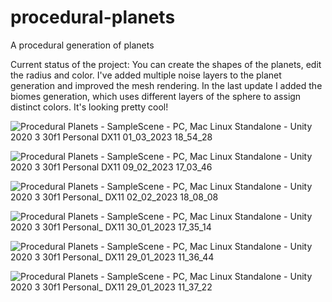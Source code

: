 # procedural-planets
 A procedural generation of planets
 
 Current status of the project: You can create the shapes of the planets, edit the radius and color. I've added multiple noise layers to the planet generation and improved the mesh rendering. In the last update I added the biomes generation, which uses different layers of the sphere to assign distinct colors. It's looking pretty cool!
 
 ![Procedural Planets - SampleScene - PC, Mac   Linux Standalone - Unity 2020 3 30f1 Personal _DX11_ 01_03_2023 18_54_28](https://user-images.githubusercontent.com/88961639/222222721-c177f43d-625d-44f6-8784-4ab1ecfd22a7.png)
 
 ![Procedural Planets - SampleScene - PC, Mac   Linux Standalone - Unity 2020 3 30f1 Personal _DX11_ 09_02_2023 17_03_46](https://user-images.githubusercontent.com/88961639/217868512-2dda3606-06a3-4ea5-a8f6-5d76b798d683.png)

 ![Procedural Planets - SampleScene - PC, Mac   Linux Standalone - Unity 2020 3 30f1 Personal_ _DX11_ 02_02_2023 18_08_08](https://user-images.githubusercontent.com/88961639/216394323-4be71262-6767-40fa-953a-18a28191f3b5.png)
 
 ![Procedural Planets - SampleScene - PC, Mac   Linux Standalone - Unity 2020 3 30f1 Personal_ _DX11_ 30_01_2023 17_35_14](https://user-images.githubusercontent.com/88961639/215538923-4d25b728-f66e-41a8-823c-ee7225d85a0a.png)

![Procedural Planets - SampleScene - PC, Mac   Linux Standalone - Unity 2020 3 30f1 Personal_ _DX11_ 29_01_2023 11_36_44](https://user-images.githubusercontent.com/88961639/215320618-9dd73058-c8bd-43a0-a9f1-9663fa363d35.png)

![Procedural Planets - SampleScene - PC, Mac   Linux Standalone - Unity 2020 3 30f1 Personal_ _DX11_ 29_01_2023 11_37_22](https://user-images.githubusercontent.com/88961639/215320626-588deb08-69e9-4c24-81ee-f982c9f8ee1b.png)
